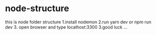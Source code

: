 # node-structure

this is node folder structure
1.install nodemon
2.run yarn dev or npm run dev
3. open    browser and type localhost:3300
3.good luck
...
